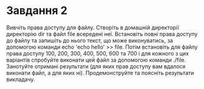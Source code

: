 # Завдання 2

Вивчіть права доступу для файлу. Створіть в домашній директорії директорію dir та файл file всередені неї. Встановіть повні права доступу до файлу та запишіть до нього текст, що може виконуватись, за допомогою команди echo 'echo hello' >> file. 
Потім встановіть для файлу права доступу 100, 200, 300, 400, 500, 600 та 700 і для кожного з цих варіантів спробуйте виконати цей файл за допомогою команди ./file. Занотуйте отримані результати (для яких прав доступу вам вдалося виконати файл, а для яких ні). Продемонструйте та поясніть результати викладачу.
